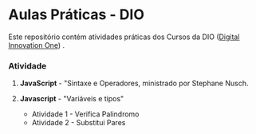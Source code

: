 # Aulas Práticas - DIO

Este repositório contém atividades práticas dos Cursos da DIO ([Digital Innovation One](https://digitalinnovation.one/)) .

### Atividade

1. **JavaScript** - "Sintaxe e Operadores, ministrado por Stephane Nusch.

2. **Javascript** - "Variáveis e tipos" 
   
   - Atividade 1 - Verifica Palindromo
   - Atividade 2 - Substitui Pares
